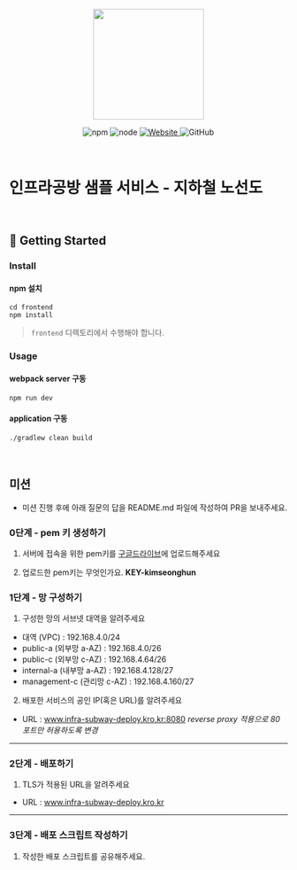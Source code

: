 <p align="center">
    <img width="200px;" src="https://raw.githubusercontent.com/woowacourse/atdd-subway-admin-frontend/master/images/main_logo.png"/>
</p>
<p align="center">
  <img alt="npm" src="https://img.shields.io/badge/npm-%3E%3D%205.5.0-blue">
  <img alt="node" src="https://img.shields.io/badge/node-%3E%3D%209.3.0-blue">
  <a href="https://edu.nextstep.camp/c/R89PYi5H" alt="nextstep atdd">
    <img alt="Website" src="https://img.shields.io/website?url=https%3A%2F%2Fedu.nextstep.camp%2Fc%2FR89PYi5H">
  </a>
  <img alt="GitHub" src="https://img.shields.io/github/license/next-step/atdd-subway-service">
</p>

<br>

# 인프라공방 샘플 서비스 - 지하철 노선도

<br>

## 🚀 Getting Started

### Install
#### npm 설치
```
cd frontend
npm install
```
> `frontend` 디렉토리에서 수행해야 합니다.

### Usage
#### webpack server 구동
```
npm run dev
```
#### application 구동
```
./gradlew clean build
```
<br>

## 미션

* 미션 진행 후에 아래 질문의 답을 README.md 파일에 작성하여 PR을 보내주세요.

### 0단계 - pem 키 생성하기

1. 서버에 접속을 위한 pem키를 [구글드라이브](https://drive.google.com/drive/folders/1dZiCUwNeH1LMglp8dyTqqsL1b2yBnzd1?usp=sharing)에 업로드해주세요

2. 업로드한 pem키는 무엇인가요. **KEY-kimseonghun**

### 1단계 - 망 구성하기
1. 구성한 망의 서브넷 대역을 알려주세요
- 대역 (VPC) : 192.168.4.0/24
- public-a (외부망 a-AZ) : 192.168.4.0/26
- public-c (외부망 c-AZ) : 192.168.4.64/26
- internal-a (내부망 a-AZ) : 192.168.4.128/27
- management-c (관리망 c-AZ) : 192.168.4.160/27

2. 배포한 서비스의 공인 IP(혹은 URL)를 알려주세요

- URL : www.infra-subway-deploy.kro.kr:8080   *reverse proxy 적용으로 80 포트만 허용하도록 변경*

---

### 2단계 - 배포하기
1. TLS가 적용된 URL을 알려주세요

- URL : www.infra-subway-deploy.kro.kr

---

### 3단계 - 배포 스크립트 작성하기

1. 작성한 배포 스크립트를 공유해주세요.


